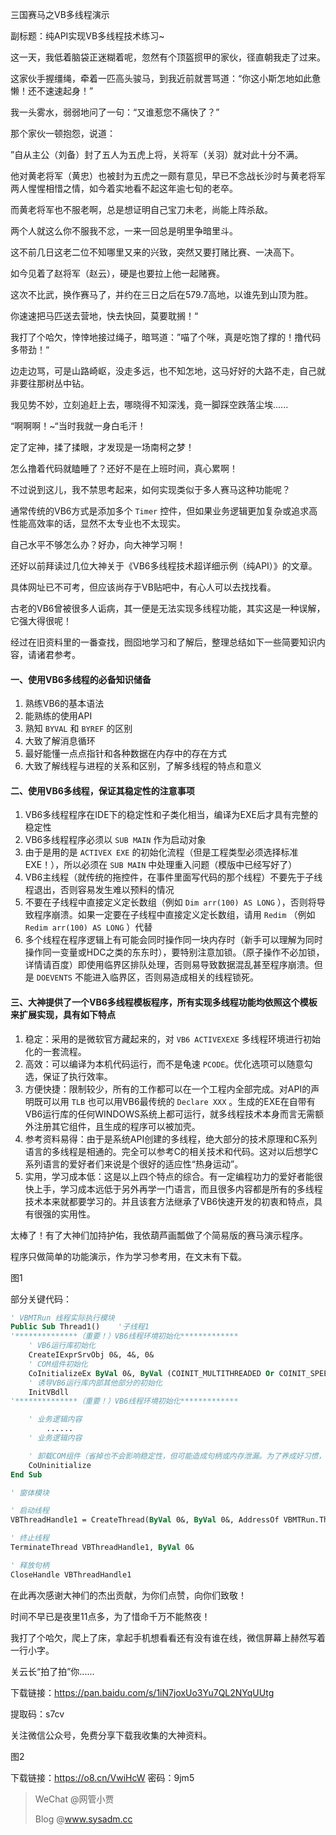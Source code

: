 三国赛马之VB多线程演示

副标题：纯API实现VB多线程技术练习~



这一天，我低着脑袋正迷糊着呢，忽然有个顶盔掼甲的家伙，径直朝我走了过来。

这家伙手握缰绳，牵着一匹高头骏马，到我近前就詈骂道：“你这小斯怎地如此惫懒！还不速速起身！”

我一头雾水，弱弱地问了一句：“又谁惹您不痛快了？”

那个家伙一顿抱怨，说道：

”自从主公（刘备）封了五人为五虎上将，关将军（关羽）就对此十分不满。

他对黄老将军（黄忠）也被封为五虎之一颇有意见，早已不念战长沙时与黄老将军两人惺惺相惜之情，如今着实地看不起这年逾七旬的老卒。

而黄老将军也不服老啊，总是想证明自己宝刀未老，尚能上阵杀敌。

两个人就这么你不服我不忿，一来一回总是明里争暗里斗。

这不前几日这老二位不知哪里又来的兴致，突然又要打赌比赛、一决高下。

如今见着了赵将军（赵云），硬是也要拉上他一起赌赛。

这次不比武，换作赛马了，并约在三日之后在579.7高地，以谁先到山顶为胜。

你速速把马匹送去营地，快去快回，莫要耽搁！“

我打了个哈欠，悻悻地接过绳子，暗骂道：”喵了个咪，真是吃饱了撑的！撸代码多带劲！“

边走边骂，可是山路崎岖，没走多远，也不知怎地，这马好好的大路不走，自己就非要往那树丛中钻。

我见势不妙，立刻追赶上去，哪晓得不知深浅，竟一脚踩空跌落尘埃......

“啊啊啊！~“当时我就一身白毛汗！

定了定神，揉了揉眼，才发现是一场南柯之梦！



怎么撸着代码就瞌睡了？还好不是在上班时间，真心累啊！

不过说到这儿，我不禁思考起来，如何实现类似于多人赛马这种功能呢？

通常传统的VB6方式是添加多个 `Timer` 控件，但如果业务逻辑更加复杂或追求高性能高效率的话，显然不太专业也不太现实。

自己水平不够怎么办？好办，向大神学习啊！

还好以前拜读过几位大神关于《VB6多线程技术超详细示例（纯API）》的文章。

具体网址已不可考，但应该尚存于VB贴吧中，有心人可以去找找看。

古老的VB6曾被很多人诟病，其一便是无法实现多线程功能，其实这是一种误解，它强大得很呢！

经过在旧资料里的一番查找，囫囵地学习和了解后，整理总结如下一些简要知识内容，请诸君参考。



#### 一、使用VB6多线程的必备知识储备

1. 熟练VB6的基本语法
2. 能熟练的使用API
3. 熟知 `BYVAL` 和 `BYREF` 的区别
4. 大致了解消息循环
5. 最好能懂一点点指针和各种数据在内存中的存在方式
6. 大致了解线程与进程的关系和区别，了解多线程的特点和意义



#### 二、使用VB6多线程，保证其稳定性的注意事项

1. VB6多线程程序在IDE下的稳定性和子类化相当，编译为EXE后才具有完整的稳定性
2. VB6多线程程序必须以 `SUB MAIN` 作为启动对象
3. 由于是用的是 `ACTIVEX EXE` 的初始化流程（但是工程类型必须选择标准EXE！），所以必须在 `SUB MAIN` 中处理重入问题（模版中已经写好了）
4. VB6主线程（就传统的拖控件，在事件里面写代码的那个线程）不要先于子线程退出，否则容易发生难以预料的情况
5. 不要在子线程中直接定义定长数组（例如 `Dim arr(100) AS LONG` ），否则将导致程序崩溃。如果一定要在子线程中直接定义定长数组，请用 `Redim` （例如 `Redim arr(100) AS LONG` ）代替
6. 多个线程在程序逻辑上有可能会同时操作同一块内存时（新手可以理解为同时操作同一变量或HDC之类的东东时），要特别注意加锁。（原子操作不必加锁，详情请百度）即使用临界区排队处理，否则易导致数据混乱甚至程序崩溃。但是 `DOEVENTS` 不能进入临界区，否则易造成相关的线程锁死。



#### 三、大神提供了一个VB6多线程模板程序，所有实现多线程功能均依照这个模板来扩展实现，具有如下特点

1. 稳定：采用的是微软官方藏起来的，对 `VB6 ACTIVEXEXE` 多线程环境进行初始化的一套流程。
2. 高效：可以编译为本机代码运行，而不是龟速 `PCODE`。优化选项可以随意勾选，保证了执行效率。
3. 方便快捷：限制较少，所有的工作都可以在一个工程内全部完成。对API的声明既可以用 `TLB` 也可以用VB6最传统的 `Declare XXX` 。生成的EXE在自带有VB6运行库的任何WINDOWS系统上都可运行，就多线程技术本身而言无需额外注册其它组件，且生成的程序可以被加壳。
4. 参考资料易得：由于是系统API创建的多线程，绝大部分的技术原理和C系列语言的多线程是相通的。完全可以参考C的相关技术和代码。这对以后想学C系列语言的爱好者们来说是个很好的适应性“热身运动”。
5. 实用，学习成本低：这是以上四个特点的综合。有一定编程功力的爱好者能很快上手，学习成本远低于另外再学一门语言，而且很多内容都是所有的多线程技术本来就都要学习的。并且该套方法继承了VB6快速开发的初衷和特点，具有很强的实用性。



太棒了！有了大神们加持护佑，我依葫芦画瓢做了个简易版的赛马演示程序。

程序只做简单的功能演示，作为学习参考用，在文末有下载。

图1



部分关键代码：

```vb
' VBMTRun 线程实际执行模块
Public Sub Thread1()    '子线程1
'**************（重要！）VB6线程环境初始化*************
    ' VB6运行库初始化
    CreateIExprSrvObj 0&, 4&, 0&
    ' COM组件初始化
    CoInitializeEx ByVal 0&, ByVal (COINIT_MULTITHREADED Or COINIT_SPEED_OVER_MEMORY)   
    ' 诱导VB6运行库内部其他部分的初始化
    InitVBdll               
'**************（重要！）VB6线程环境初始化*************

    ' 业务逻辑内容
    	......
    ' 业务逻辑内容

    ' 卸载COM组件（省掉也不会影响稳定性，但可能造成句柄或内存泄漏。为了养成好习惯，还是写上）
	CoUninitialize      
End Sub
```



```vb
' 窗体模块

' 启动线程
VBThreadHandle1 = CreateThread(ByVal 0&, ByVal 0&, AddressOf VBMTRun.Thread1, ByVal 0&, ByVal CREATE_DEFAULT, VBThreadID1)

' 终止线程
TerminateThread VBThreadHandle1, ByVal 0&

' 释放句柄    
CloseHandle VBThreadHandle1
```



在此再次感谢大神们的杰出贡献，为你们点赞，向你们致敬！

时间不早已是夜里11点多，为了惜命千万不能熬夜！

我打了个哈欠，爬上了床，拿起手机想看看还有没有谁在线，微信屏幕上赫然写着一行小字。

关云长“拍了拍”你......



下载链接：https://pan.baidu.com/s/1iN7joxUo3Yu7QL2NYqUUtg

提取码：s7cv



关注微信公众号，免费分享下载我收集的大神资料。

图2

下载链接：https://o8.cn/VwiHcW 密码：9jm5



> WeChat @网管小贾
>
> Blog @www.sysadm.cc



